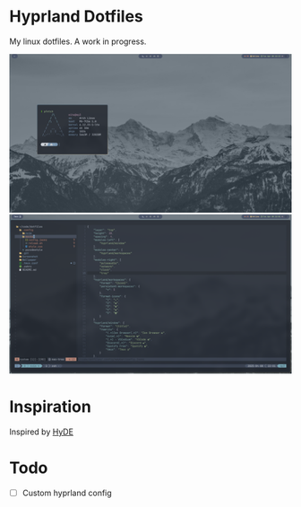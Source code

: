 # Hyprland Dotfiles
My linux dotfiles. A work in progress.

![](/Screenshot/desktop_1.png)
![](/Screenshot/desktop_2.png)

# Inspiration

Inspired by <a href="https://github.com/HyDE-Project/HyDE">HyDE</a>

# Todo
- [ ] Custom hyprland config
